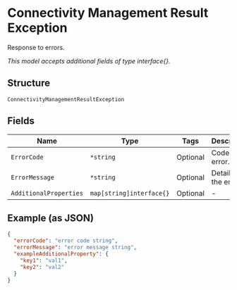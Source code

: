 
# Connectivity Management Result Exception

Response to errors.

*This model accepts additional fields of type interface{}.*

## Structure

`ConnectivityManagementResultException`

## Fields

| Name | Type | Tags | Description |
|  --- | --- | --- | --- |
| `ErrorCode` | `*string` | Optional | Code of the error. |
| `ErrorMessage` | `*string` | Optional | Details of the error. |
| `AdditionalProperties` | `map[string]interface{}` | Optional | - |

## Example (as JSON)

```json
{
  "errorCode": "error code string",
  "errorMessage": "error message string",
  "exampleAdditionalProperty": {
    "key1": "val1",
    "key2": "val2"
  }
}
```

